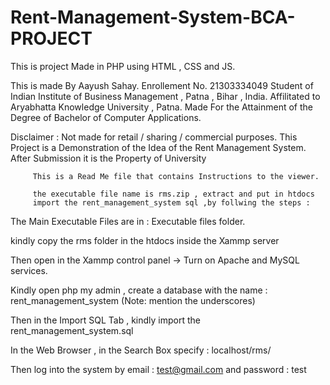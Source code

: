# Rent-Management-System-BCA-PROJECT

This is project Made in PHP using HTML , CSS and JS.

This is made By Aayush Sahay. Enrollement No. 21303334049
Student of Indian Institute of Business Management , Patna , Bihar , India.
Affilitated to Aryabhatta Knowledge University , Patna.
Made For the Attainment of the Degree of Bachelor of Computer Applications.

Disclaimer : Not made for retail / sharing / commercial purposes.
This Project is a Demonstration of the Idea of the Rent Management System.
         After Submission it is the Property of University


         This is a Read Me file that contains Instructions to the viewer.

         the executable file name is rms.zip , extract and put in htdocs
         import the rent_management_system sql ,by follwing the steps :

The Main Executable Files are in : Executable files folder.

kindly copy the rms folder in the htdocs inside the Xammp server

Then open in the Xammp control panel -> Turn on Apache and MySQL services.

Kindly open php my admin , create a database with the name : rent_management_system (Note: mention the underscores)

Then in the Import SQL Tab , kindly import the rent_management_system.sql

In the Web Browser , in the Search Box specify : localhost/rms/

Then log into the system by email : test@gmail.com and password : test
